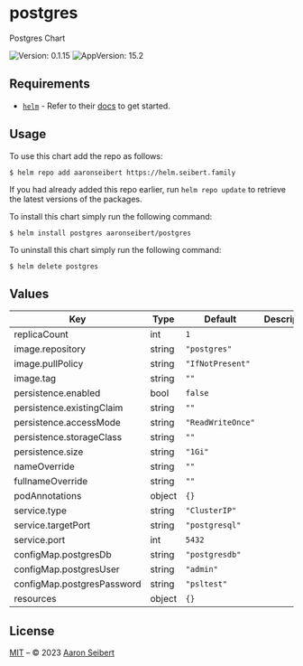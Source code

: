 

# postgres

Postgres Chart

 ![Version: 0.1.15](https://img.shields.io/badge/Version-0.1.15-informational?style=flat-square)  ![AppVersion: 15.2](https://img.shields.io/badge/AppVersion-15.2-informational?style=flat-square)

## Requirements

- [`helm`](https://helm.sh) - Refer to their [docs](https://helm.sh/docs) to get started.

## Usage

To use this chart add the repo as follows:

```console
$ helm repo add aaronseibert https://helm.seibert.family
```

If you had already added this repo earlier, run `helm repo update` to retrieve the latest versions of the packages.

To install this chart simply run the following command:

```console
$ helm install postgres aaronseibert/postgres
```

To uninstall this chart simply run the following command:

```console
$ helm delete postgres
```

## Values

| Key | Type | Default | Description |
|-----|------|---------|-------------|
| replicaCount | int | `1` |  |
| image.repository | string | `"postgres"` |  |
| image.pullPolicy | string | `"IfNotPresent"` |  |
| image.tag | string | `""` |  |
| persistence.enabled | bool | `false` |  |
| persistence.existingClaim | string | `""` |  |
| persistence.accessMode | string | `"ReadWriteOnce"` |  |
| persistence.storageClass | string | `""` |  |
| persistence.size | string | `"1Gi"` |  |
| nameOverride | string | `""` |  |
| fullnameOverride | string | `""` |  |
| podAnnotations | object | `{}` |  |
| service.type | string | `"ClusterIP"` |  |
| service.targetPort | string | `"postgresql"` |  |
| service.port | int | `5432` |  |
| configMap.postgresDb | string | `"postgresdb"` |  |
| configMap.postgresUser | string | `"admin"` |  |
| configMap.postgresPassword | string | `"psltest"` |  |
| resources | object | `{}` |  |

## License

[MIT](../LICENSE.md) – © 2023 [Aaron Seibert](https://helm.seibert.family)

